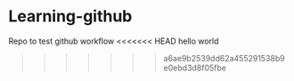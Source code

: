 # Learning-github
Repo to test github workflow
<<<<<<< HEAD
hello world
>>>>>>> a6ae9b2539dd62a455291538b9e0ebd3d8f05fbe
